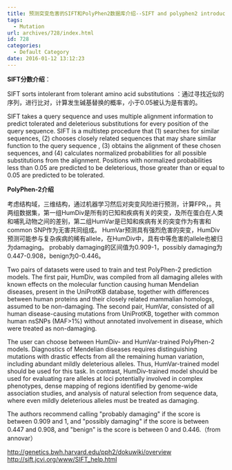 ```yaml
---
title: 预测突变危害的SIFT和PolyPhen2数据库介绍--SIFT and polyphen2 introduction
tags:
  - Mutation
url: archives/728/index.html
id: 728
categories:
  - Default Category
date: 2016-01-12 13:12:23
---
```



**SIFT分数介绍**：

SIFT sorts intolerant from tolerant amino acid substitutions ：通过寻找近似的序列，进行比对，计算发生碱基替换的概率，小于0.05被认为是有害的。

SIFT takes a query sequence and uses multiple alignment information to predict tolerated and deleterious substitutions for every position of the query sequence. SIFT is a multistep procedure that (1) searches for similar sequences, (2) chooses closely related sequences that may share similar function to the query sequence , (3) obtains the alignment of these chosen sequences, and (4) calculates normalized probabilities for all possible substitutions from the alignment. Positions with normalized probabilities less than 0.05 are predicted to be deleterious, those greater than or equal to 0.05 are predicted to be tolerated. 

**PolyPhen-2介绍**

考虑结构域，三维结构，通过机器学习然后对突变风险进行预测，计算FPR，。共两组数据集，第一组HumDiv是所有的已知和疾病有关的突变，及所在蛋白在人类和哺乳动物之间的差别，第二组HumVar是已知和疾病有关的突变作为有害和common SNP作为无害共同组成。
HumVar预测具有强烈危害的突变，HumDiv预测可能参与复杂疾病的稀有allele，在HumDiv中，具有中等危害的allele也被归为damaging。
probably damaging的区间值为0.909-1，possibly damaging为0.447-0.908，benign为0-0.446。

Two pairs of datasets were used to train and test PolyPhen-2 prediction models. The first pair, HumDiv, was compiled from all damaging alleles with known effects on the molecular function causing human Mendelian diseases, present in the UniProtKB database, together with differences between human proteins and their closely related mammalian homologs, assumed to be non-damaging. The second pair, HumVar, consisted of all human disease-causing mutations from UniProtKB, together with common human nsSNPs (MAF>1%) without annotated involvement in disease, which were treated as non-damaging.

The user can choose between HumDiv- and HumVar-trained PolyPhen-2 models. Diagnostics of Mendelian diseases requires distinguishing mutations with drastic effects from all the remaining human variation, including abundant mildly deleterious alleles. Thus, HumVar-trained model should be used for this task. In contrast, HumDiv-trained model should be used for evaluating rare alleles at loci potentially involved in complex phenotypes, dense mapping of regions identified by genome-wide association studies, and analysis of natural selection from sequence data, where even mildly deleterious alleles must be treated as damaging.

The authors recommend calling "probably damaging" if the score is between 0.909 and 1, and "possibly damaging" if the score is between 0.447 and 0.908, and "benign" is the score is between 0 and 0.446.（from annovar）

http://genetics.bwh.harvard.edu/pph2/dokuwiki/overview
http://sift.jcvi.org/www/SIFT_help.html
